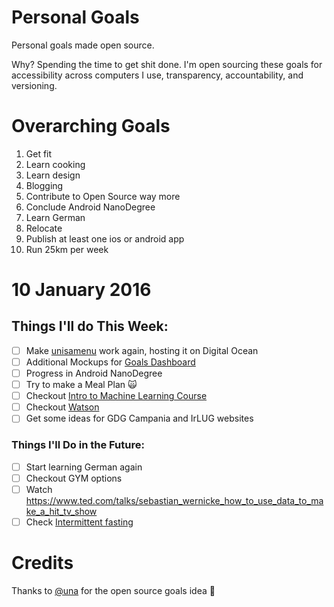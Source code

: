 Personal Goals
==============

Personal goals made open source.

Why? Spending the time to get shit done. I'm open sourcing these goals for accessibility across computers I use, transparency, accountability, and versioning.

# Overarching Goals

1. Get fit
2. Learn cooking
3. Learn design
4. Blogging
5. Contribute to Open Source way more
6. Conclude Android NanoDegree
7. Learn German
8. Relocate
9. Publish at least one ios or android app
10. Run 25km per week

# 10 January 2016

## Things I'll do This Week:

- [ ] Make [unisamenu](http://unisamenu.it/) work again, hosting it on Digital Ocean
- [ ] Additional Mockups for [Goals Dashboard](https://github.com/patrick91/GoalsDashboard)
- [ ] Progress in Android NanoDegree
- [ ] Try to make a Meal Plan 🙀
- [ ] Checkout [Intro to Machine Learning Course](https://www.udacity.com/course/intro-to-machine-learning--ud120)
- [ ] Checkout [Watson](http://www.ibm.com/cloud-computing/bluemix/solutions/watson/)
- [ ] Get some ideas for GDG Campania and IrLUG websites

### Things I'll Do in the Future:

- [ ] Start learning German again
- [ ] Checkout GYM options
- [ ] Watch https://www.ted.com/talks/sebastian_wernicke_how_to_use_data_to_make_a_hit_tv_show
- [ ] Check [Intermittent fasting](http://jamesclear.com/the-beginners-guide-to-intermittent-fasting)

# Credits

Thanks to [@una](https://github.com/una) for the open source goals idea 🎉
